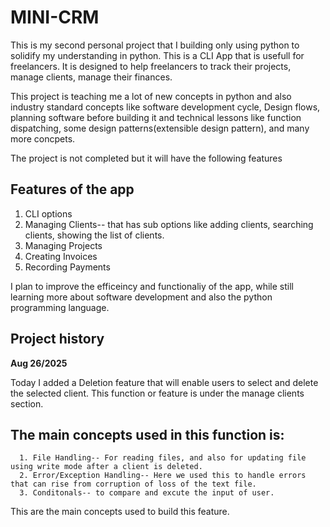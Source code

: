 # MINI-CRM 

This is my second personal project that I building only using python to solidify my understanding in python. This is a CLI App that is usefull for freelancers.
It is designed to help freelancers to track their projects, manage clients, manage their finances. 

This project is teaching me a lot of new concepts in python and also industry standard concepts like software development cycle, Design flows, planning software before building it and technical lessons like 
function dispatching, some design patterns(extensible design pattern), and many more concpets. 

The project is not completed but it will have the following features
## Features of the app
  1. CLI options
  2. Managing Clients-- that has sub options like adding clients, searching clients, showing the list of clients.
  3. Managing Projects
  4. Creating Invoices
  5. Recording Payments

 I plan to improve the efficeincy and functionaliy of the app, while still learning more about software development and also the python programming language. 

## Project history
**Aug 26/2025**   

Today I added a Deletion feature that will enable users to select and delete the selected client. This function or feature is under the manage clients section. 
## The main concepts used in this function is:
      1. File Handling-- For reading files, and also for updating file using write mode after a client is deleted. 
      2. Error/Exception Handling-- Here we used this to handle errors that can rise from corruption of loss of the text file. 
      3. Conditonals-- to compare and excute the input of user.  

This are the main concepts used to build this feature.  
